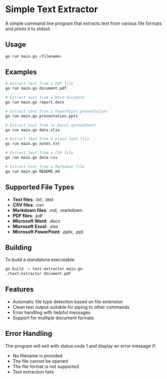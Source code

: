 # Simple Text Extractor

A simple command line program that extracts text from various file formats and prints it to stdout.

## Usage

```bash
go run main.go <filename>
```

## Examples

```bash
# Extract text from a PDF file
go run main.go document.pdf

# Extract text from a Word document
go run main.go report.docx

# Extract text from a PowerPoint presentation
go run main.go presentation.pptx

# Extract text from an Excel spreadsheet
go run main.go data.xlsx

# Extract text from a plain text file
go run main.go notes.txt

# Extract text from a CSV file
go run main.go data.csv

# Extract text from a Markdown file
go run main.go README.md
```

## Supported File Types

- **Text files**: .txt, .text
- **CSV files**: .csv
- **Markdown files**: .md, .markdown
- **PDF files**: .pdf
- **Microsoft Word**: .docx
- **Microsoft Excel**: .xlsx
- **Microsoft PowerPoint**: .pptx, .ppt

## Building

To build a standalone executable:

```bash
go build -o text-extractor main.go
./text-extractor document.pdf
```

## Features

- Automatic file type detection based on file extension
- Clean text output suitable for piping to other commands
- Error handling with helpful messages
- Support for multiple document formats

## Error Handling

The program will exit with status code 1 and display an error message if:
- No filename is provided
- The file cannot be opened
- The file format is not supported
- Text extraction fails